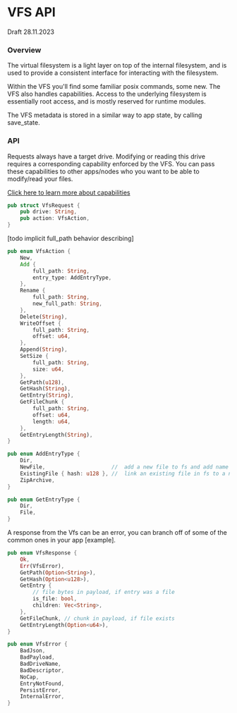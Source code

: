 # VFS API

Draft 28.11.2023

### Overview

The virtual filesystem is a light layer on top of the internal filesystem, and is used to provide a consistent interface for interacting with the filesystem.

Within the VFS you'll find some familiar posix commands, some new. The VFS also handles capabilities. Access to the underlying filesystem is essentially root access, and is mostly reserved for runtime modules. 

The VFS metadata is stored in a similar way to app state, by calling save_state.

### API

Requests always have a target drive. Modifying or reading this drive requires a corresponding capability enforced by the VFS. You can pass these capabilities to other apps/nodes who you want to be able to modify/read your files.

[Click here to learn more about capabilities](../process-capabilities.md)

```rust
pub struct VfsRequest {
    pub drive: String,
    pub action: VfsAction,
}
```

[todo implicit full_path behavior describing]

```rust
pub enum VfsAction {
    New,
    Add {
        full_path: String,
        entry_type: AddEntryType,
    },
    Rename {
        full_path: String,
        new_full_path: String,
    },
    Delete(String),
    WriteOffset {
        full_path: String,
        offset: u64,
    },
    Append(String),
    SetSize {
        full_path: String,
        size: u64,
    },
    GetPath(u128),
    GetHash(String),
    GetEntry(String),
    GetFileChunk {
        full_path: String,
        offset: u64,
        length: u64,
    },
    GetEntryLength(String),
}

pub enum AddEntryType {
    Dir,
    NewFile,                     //  add a new file to fs and add name in vfs
    ExistingFile { hash: u128 }, //  link an existing file in fs to a new name in vfs
    ZipArchive,
}
```

```rust
pub enum GetEntryType {
    Dir,
    File,
}
```

A response from the Vfs can be an error, you can branch off of some of the common ones in your app [example]. 

```rust
pub enum VfsResponse {
    Ok,
    Err(VfsError),
    GetPath(Option<String>),
    GetHash(Option<u128>),
    GetEntry {
        // file bytes in payload, if entry was a file
        is_file: bool,
        children: Vec<String>,
    },
    GetFileChunk, // chunk in payload, if file exists
    GetEntryLength(Option<u64>),
}

pub enum VfsError {
    BadJson,
    BadPayload,
    BadDriveName,
    BadDescriptor,
    NoCap,
    EntryNotFound,
    PersistError,
    InternalError,
}
```
